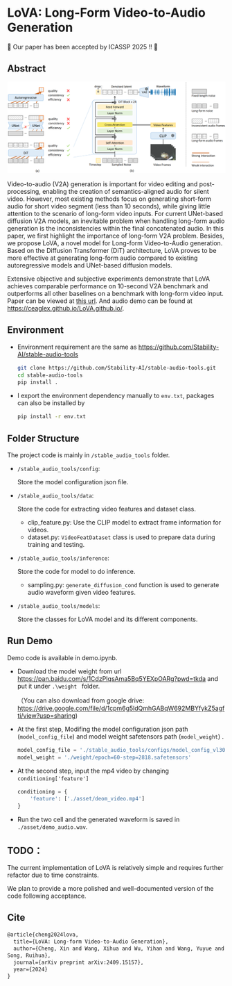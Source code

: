 # LoVA: Long-Form Video-to-Audio Generation


:confetti_ball: Our paper has been accepted by ICASSP 2025 !! :confetti_ball: 

## Abstract

![alt text](asset/structure3.png)

Video-to-audio (V2A) generation is important for video editing and post-processing, enabling the creation of semantics-aligned audio for silent video. However, most existing methods focus on generating short-form audio for short video segment (less than 10 seconds), while giving little attention to the scenario of long-form video inputs. For current UNet-based diffusion V2A models, an inevitable problem when handling long-form audio generation is the inconsistencies within the final concatenated audio. In this paper, we first highlight the importance of long-form V2A problem. Besides, we propose LoVA, a novel model for Long-form Video-to-Audio generation. Based on the Diffusion Transformer (DiT) architecture, LoVA proves to be more effective at generating long-form audio compared to existing autoregressive models and UNet-based diffusion models.

Extensive objective and subjective experiments demonstrate that LoVA achieves comparable performance on 10-second V2A benchmark and outperforms all other baselines on a benchmark with long-form video input. Paper can be viewed at [this url](https://arxiv.org/abs/2409.15157). And audio demo can be found at https://ceaglex.github.io/LoVA.github.io/. 



## Environment

- Environment requirement are the same as https://github.com/Stability-AI/stable-audio-tools

  ~~~bash
  git clone https://github.com/Stability-AI/stable-audio-tools.git
  cd stable-audio-tools
  pip install .
  ~~~

- I export the environment dependency manually to `env.txt`, packages can also be installed by

  ~~~bash
  pip install -r env.txt
  ~~~



## Folder Structure

The project code is mainly in `/stable_audio_tools` folder.

- `/stable_audio_tools/config`: 

  Store the model configuration json file.

- `/stable_audio_tools/data`: 

  Store the code for extracting video features and dataset class.

  - clip_feature.py: Use the CLIP model to extract frame information for videos.
  - dataset.py: `VideoFeatDataset` class is used to prepare data during training and testing.

- `/stable_audio_tools/inference`: 

  Store the code for model to do inference.

  - sampling.py: `generate_diffusion_cond` function is used to generate audio waveform given video features.

- `/stable_audio_tools/models`: 

  Store the classes for LoVA model and its different components.

  



## Run Demo
Demo code is available in demo.ipynb. 

- Download the model weight from url https://pan.baidu.com/s/1CdzPIqsAma5Bq5YEXpOARg?pwd=tkda and put it under `.\weight ` folder.

  （You can also download from google drive: https://drive.google.com/file/d/1cpm6g5ldQmhGABqW692MBYfykZ5agfti/view?usp=sharing)

- At the first step,  Modifing the model configuration json path (`model_config_file`) and model weight safetensors path (`model_weight`) .

  ~~~python
  model_config_file = './stable_audio_tools/configs/model_config_vl30.json'
  model_weight = './weight/epoch=60-step=2818.safetensors'
  ~~~

- At the second step, input the mp4 video by changing `conditioning['feature']`

  ~~~python
  conditioning = {
      'feature': ['./asset/deom_video.mp4']
  }
  ~~~

- Run the two cell and the generated waveform is saved in `./asset/demo_audio.wav`.



## TODO：

The current implementation of LoVA is relatively simple and requires further refactor due to time constraints. 

We plan to provide a more polished and well-documented version of the code following acceptance.


## Cite
~~~
@article{cheng2024lova,
  title={LoVA: Long-form Video-to-Audio Generation},
  author={Cheng, Xin and Wang, Xihua and Wu, Yihan and Wang, Yuyue and Song, Ruihua},
  journal={arXiv preprint arXiv:2409.15157},
  year={2024}
}
~~~
